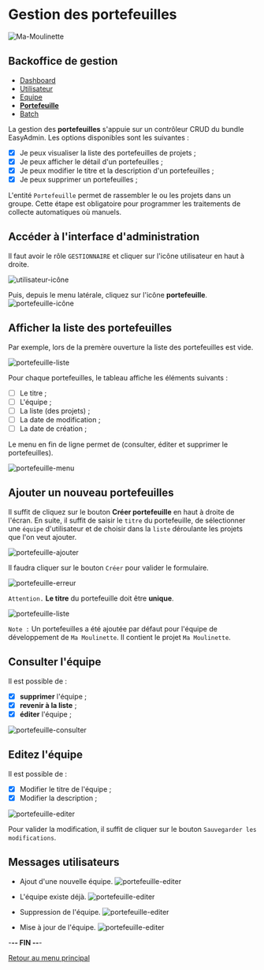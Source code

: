 # Gestion des portefeuilles

![Ma-Moulinette](/documentation/ressources/home-000.jpg)

## Backoffice de gestion

* [Dashboard](/documentation/indicateurs.md)
* [Utilisateur](/documentation/utilisateur.md)
* [Equipe](/documentation/equipe.md)
* [**Portefeuille**](/documentation/portefeuille.md)
* [Batch](/documentation/batch.md)

La gestion des **portefeuilles** s'appuie sur un contrôleur CRUD du bundle EasyAdmin. Les options disponibles sont les suivantes :

* [X] Je peux visualiser la liste des portefeuilles de projets ;
* [X] Je peux afficher le détail d'un portefeuilles ;
* [X] Je peux modifier le titre et la description d'un portefeuilles ;
* [X] Je peux supprimer un portefeuilles ;

L'entité `Portefeuille` permet de rassembler le ou les projets dans un groupe. Cette étape est obligatoire pour programmer les traitements de collecte automatiques où manuels.

## Accéder à l'interface d'administration

Il faut avoir le rôle `GESTIONNAIRE` et cliquer sur l'icône utilisateur en haut à droite.

![utilisateur-icône](/documentation/ressources/utilisateur-001.jpg)

Puis, depuis le menu latérale, cliquez sur l'icône **portefeuille**.
![portefeuille-icône](/documentation/ressources/portefeuille-000.jpg)

## Afficher la liste des portefeuilles

Par exemple, lors de la premère ouverture  la liste des portefeuilles est vide.

![portefeuille-liste](/documentation/ressources/portefeuille-001.jpg)

Pour chaque portefeuilles, le tableau affiche les éléments suivants  :

* [ ] Le titre ;
* [ ] L'équipe ;
* [ ] La liste (des projets) ;
* [ ] La date de modification ;
* [ ] La date de création ;

Le menu en fin de ligne permet de (consulter, éditer et supprimer le portefeuilles).

![portefeuille-menu](/documentation/ressources/utilisateur-003.jpg)

## Ajouter un nouveau portefeuilles

Il suffit de cliquez sur le bouton **Créer portefeuille** en haut à droite de l'écran. En suite, il suffit de saisir le `titre` du portefeuille, de sélectionner une `équipe` d'utilisateur et de choisir dans la `liste` déroulante les projets que l'on veut ajouter.

![portefeuille-ajouter](/documentation/ressources/portefeuille-002.jpg)

Il faudra cliquer sur le bouton `Créer` pour valider le formulaire.

![portefeuille-erreur](/documentation/ressources/portefeuille-003.jpg)

`Attention.` **Le titre** du portefeuille  doit être **unique**.

![portefeuille-liste](/documentation/ressources/portefeuille-004.jpg)

`Note :` Un portefeuilles a été ajoutée par défaut pour l'équipe de développement de `Ma Moulinette`. Il contient le projet `Ma Moulinette`.

## Consulter l'équipe

Il est possible de :

* [x] **supprimer** l'équipe ;
* [x] **revenir à la liste** ;
* [x] **éditer** l'équipe ;

![portefeuille-consulter](/documentation/ressources/portefeuille-005.jpg)

## Editez l'équipe

Il est possible de :

* [x] Modifier le titre de l'équipe ;
* [x] Modifier la description ;

![portefeuille-editer](/documentation/ressources/portefeuille-006.jpg)

Pour valider la modification, il suffit de cliquer sur le bouton `Sauvegarder les modifications`.

## Messages utilisateurs

* Ajout d'une nouvelle équipe.
![portefeuille-editer](/documentation/ressources/portefeuille-007.jpg)

* L'équipe existe déjà.
![portefeuille-editer](/documentation/ressources/portefeuille-008.jpg)

* Suppression de l'équipe.
![portefeuille-editer](/documentation/ressources/portefeuille-009.jpg)

* Mise à jour de l'équipe.
![portefeuille-editer](/documentation/ressources/portefeuille-010.jpg)

-**-- FIN --**-

[Retour au menu principal](/README.md)

